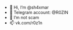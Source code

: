 - 👋 Hi, I’m @sh4xmar
- 👀 Telegram account: @R0ZIN
- 🌱 I’m not scam
- 📫 vk.com/r0z1n

<!---
sh4xmar/sh4xmar is a ✨ special ✨ GitHub profile.
--->
